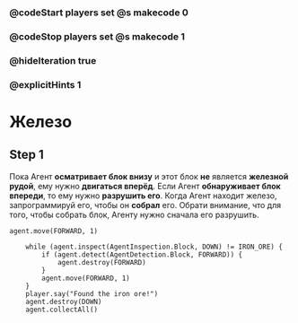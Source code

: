 ### @codeStart players set @s makecode 0
### @codeStop players set @s makecode 1

### @hideIteration true 
### @explicitHints 1


# Железо

## Step 1
Пока Агент **осматривает блок внизу** и этот блок **не** является **железной рудой**, ему нужно **двигаться вперёд**. Если Агент **обнаруживает блок впереди**, то ему нужно **разрушить его**. Когда Агент находит железо, запрограммируй его, чтобы он **собрал** его. Обрати внимание, что для того, чтобы собрать блок, Агенту нужно сначала его разрушить.

```template
agent.move(FORWARD, 1)
```

```ghost
    while (agent.inspect(AgentInspection.Block, DOWN) != IRON_ORE) {
        if (agent.detect(AgentDetection.Block, FORWARD)) {
            agent.destroy(FORWARD)
        }
        agent.move(FORWARD, 1)
    }
    player.say("Found the iron ore!")
    agent.destroy(DOWN)
    agent.collectAll()
```
